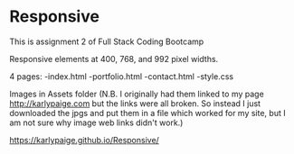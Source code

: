 # Responsive

This is assignment 2 of Full Stack Coding Bootcamp

Responsive elements at 400, 768, and 992 pixel widths. 

4 pages: 
  -index.html 
  -portfolio.html 
  -contact.html 
  -style.css 
  
Images in Assets folder (N.B. I originally had them linked to my page http://karlypaige.com but the links were all broken. So instead I just downloaded the jpgs and put them in a file which worked for my site, but I am not sure why image web links didn't work.)

https://karlypaige.github.io/Responsive/